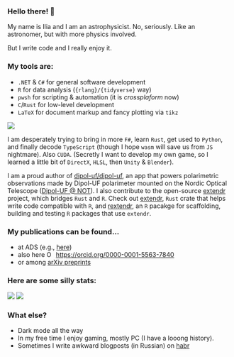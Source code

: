 ### Hello there! 👋

My name is Ilia and I am an astrophysicist. No, seriously. Like an astronomer, but with more physics involved.

But I write code and I really enjoy it. 

### My tools are:
- `.NET` & `C#` for general software development
- `R` for data analysis (`{rlang}/{tidyverse}` way)
- `pwsh` for scripting & automation (it is *crossplaform* now)
- `C`/`Rust` for low-level development
- `LaTeX` for document markup and fancy plotting via `tikz`

![](https://github-readme-stats.vercel.app/api/top-langs/?username=Ilia-Kosenkov&theme=dark&layout=compact)

I am desperately trying to bring in more `F#`, learn `Rust`, get used to `Python`, and finally decode `TypeScript` (though I hope `wasm` will save us from `JS` nightmare).
Also `CUDA`. (Secretly I want to develop my own game, so I learned a little bit of `DirectX`, `HLSL`, then `Unity` & `Blender`).

I am a proud author of [dipol-uf/dipol-uf](https://github.com/dipol-uf/dipol-uf), an app that powers polarimetric observations made by Dipol-UF polarimeter mounted on the Nordic Optical Telescope ([Dipol-UF @ NOT](http://www.not.iac.es/instruments/dipol-uf/)).
I also contribute to the open-source [extendr](https://github.com/extendr) project, which bridges `Rust` and `R`. Check out [extendr](https://github.com/extendr/extendr), `Rust` crate that helps write code compatible with `R`, and [rextendr](https://github.com/extendr/rextendr), an `R` pacakge for scaffolding, building and testing `R` packages that use `extendr`.

### My publications can be found...
- at ADS (e.g., [here](https://ui.adsabs.harvard.edu/search/fq=%7B!type%3Daqp%20v%3D%24fq_database%7D&fq_database=(database%3Aastronomy)&q=%20author%3A%22Kosenkov%2C%20I.A.%22&sort=date%20desc%2C%20bibcode%20desc&p_=0))
- also here <a itemprop="sameAs" content="https://orcid.org/0000-0001-5563-7840" href="https://orcid.org/0000-0001-5563-7840" target="orcid.widget" rel="me noopener noreferrer" style="vertical-align:top;"><img src="https://orcid.org/sites/default/files/images/orcid_16x16.png" style="width:1em;margin-right:.5em;" alt="ORCID iD icon">https://orcid.org/0000-0001-5563-7840</a>
- or among [arXiv preprints](https://arxiv.org/search/?query=Kosenkov+I+A&searchtype=author&abstracts=show)

### Here are some silly stats:

![](https://github-readme-streak-stats.herokuapp.com/?user=Ilia-Kosenkov&theme=dark)
![](https://github-readme-stats.vercel.app/api?username=Ilia-Kosenkov&show_icons=true&count_private=true&theme=dark)

### What else?
- Dark mode all the way
- In my free time I enjoy gaming, mostly PC (I have a looong history).
- Sometimes I write awkward blogposts (in Russian) on [habr](https://habr.com/en/users/BkmzSpb/posts/)
